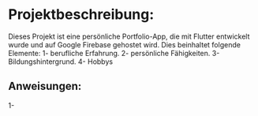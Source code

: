 # Projektbeschreibung: 
Dieses Projekt ist eine persönliche Portfolio-App, die mit Flutter entwickelt wurde und auf Google Firebase gehostet wird. Dies beinhaltet folgende Elemente: 
1- berufliche Erfahrung. 
2- persönliche Fähigkeiten. 
3- Bildungshintergrund. 
4- Hobbys

## Anweisungen: 

1- 
